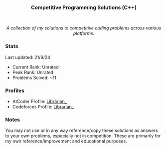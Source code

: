 <h3 align="center">Competitive Programming Solutions (C++)</h3>
<br>
<p align="center"><i>A collection of my solutions to competitive coding problems across various platforms.</i></p>

### Stats 
Last updated: 21/9/24

- Current Rank: Unrated
- Peak Rank: Unrated
- Problems Solved: ~11

### Profiles
- AtCoder Profile: [Librarian_](https://atcoder.jp/users/Librarian_)
- Codeforces Profile: [Librarian_](https://codeforces.com/profile/Librarian_)

### Notes

You may not use or in any way reference/copy these solutions as answers to your own problems, especially not in competition. These are primarily for my own reference/improvement and educational purposes.
